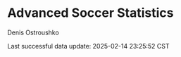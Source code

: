 # Advanced Soccer Statistics
Denis Ostroushko

<!-- gfm -->

Last successful data update: 2025-02-14 23:25:52 CST
